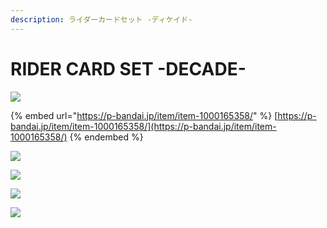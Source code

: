 ```yaml
---
description: ライダーカードセット -ディケイド-
---
```


# RIDER CARD SET -DECADE-

![](https://bandai-a.akamaihd.net/bc/images/shop\_top\_b-toys-shop/20211109\_decadriver\_5gwsxp6f\_0js7xa\_cp\_logo\_ridercard.png)

{% embed url="https://p-bandai.jp/item/item-1000165358/" %}
[https://p-bandai.jp/item/item-1000165358/](https://p-bandai.jp/item/item-1000165358/)
{% endembed %}

![](https://bandai-a.akamaihd.net/bc/images/shop\_top\_b-toys-shop/20211109\_decadriver\_5gwsxp6f\_0js7xa\_ridercard-2009\_01.jpg)

![](https://bandai-a.akamaihd.net/bc/images/shop\_top\_b-toys-shop/20211109\_decadriver\_5gwsxp6f\_0js7xa\_ridercard-2009\_set\_tit.jpg)

![](https://bandai-a.akamaihd.net/bc/images/shop\_top\_b-toys-shop/20220330\_decadriver\_5gwsxp6f\_0js7xa\_ridercard-2009\_02.jpg)

![](https://bandai-a.akamaihd.net/bc/img/model/xl/1000165358\_1.jpg)
